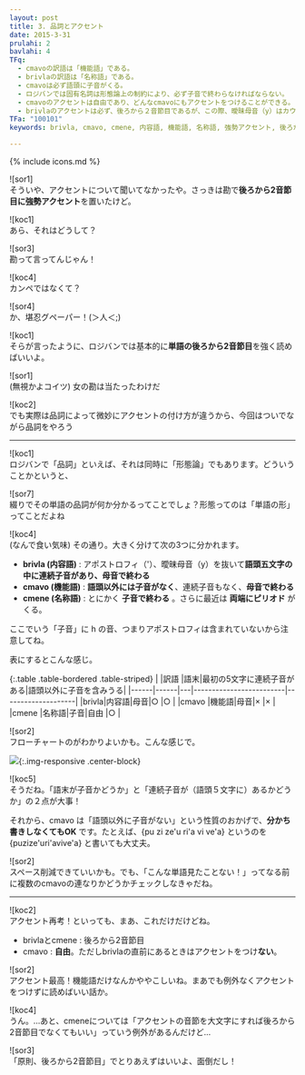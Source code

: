 ```yaml
---
layout: post
title: 3. 品詞とアクセント
date: 2015-3-31
prulahi: 2
bavlahi: 4
TFq:
  - cmavoの訳語は「機能語」である。
  - brivlaの訳語は「名称語」である。
  - cmavoは必ず語頭に子音がくる。
  - ロジバンでは固有名詞は形態論上の制約により、必ず子音で終わらなければならない。
  - cmavoのアクセントは自由であり、どんなcmavoにもアクセントをつけることができる。
  - brivlaのアクセントは必ず、後ろから２音節目であるが、この際、曖昧母音（y）はカウントしない。
TFa: "100101"
keywords: brivla, cmavo, cmene, 内容語, 機能語, 名称語, 強勢アクセント, 後ろから2音節目

---
```

{% include icons.md %}

![sor1]  
そういや、アクセントについて聞いてなかったや。さっきは勘で**後ろから2音節目に強勢アクセント**を置いたけど。

![koc1]  
あら、それはどうして？

![sor3]  
勘って言ってんじゃん！

![koc4]  
カンペではなくて？

![sor4]  
か、堪忍グペーパー！(＞人＜;)

![koc1]  
そらが言ったように、ロジバンでは基本的に**単語の後ろから2音節目**を強く読めばいいよ。

![sor1]  
(無視かよコイツ) 女の勘は当たったわけだ

![koc2]  
でも実際は品詞によって微妙にアクセントの付け方が違うから、今回はついでながら品詞をやろう

-----

![koc1]  
ロジバンで「品詞」といえば、それは同時に「形態論」でもあります。どういうことかというと、

![sor7]  
綴りでその単語の品詞が何か分かるってことでしょ？形態ってのは「単語の形」ってことだよね

![koc4]  
(なんで食い気味) その通り。大きく分けて次の3つに分かれます。

- **brivla (内容語)** : アポストロフィ（'）、曖昧母音（y）を抜いて**語頭五文字の中に連続子音があり、母音で終わる**
- **cmavo (機能語)** : **語頭以外には子音がなく**、連続子音もなく、**母音で終わる**
- **cmene (名称語)** : とにかく **子音で終わる** 。さらに最近は **両端にピリオド** がくる。

ここでいう「子音」に h の音、つまりアポストロフィは含まれていないから注意してね。

表にするとこんな感じ。

{:.table .table-bordered .table-striped}
|      |訳語  |語末|最初の5文字に連続子音がある|語頭以外に子音を含みうる|
|------|------|---|-------------------------|--------------------|
|brivla|内容語|母音|○                        |○                   |
|cmavo |機能語|母音|×                        |×                   |
|cmene |名称語|子音|自由                     |○                   |


![sor2]  
フローチャートのがわかりよいかも。こんな感じで。

![]({{site.baseurl}}/assets/pixra/valsi_klesi.png){:.img-responsive .center-block}

![koc5]  
そうだね。「語末が子音かどうか」と「連続子音が（語頭５文字に）あるかどうか」の２点が大事！

それから、cmavo は「語頭以外に子音がない」という性質のおかげで、**分かち書きしなくてもOK** です。たとえば、{pu zi ze'u ri'a vi ve'a} というのを {puzize'uri'avive'a} と書いても大丈夫。

![sor2]  
スペース削減できていいかも。でも、「こんな単語見たことない！」ってなる前に複数のcmavoの連なりかどうかチェックしなきゃだね。

------

![koc2]  
アクセント再考！といっても、まあ、これだけだけどね。

- brivlaとcmene : 後ろから2音節目
- cmavo : **自由**。ただしbrivlaの直前にあるときはアクセントをつけ**ない**。

![sor2]  
アクセント最高！機能語だけなんかややこしいね。まあでも例外なくアクセントをつけずに読めばいい話か。

![koc4]  
うん。…あと、cmeneについては「アクセントの音節を大文字にすれば後ろから2音節目でなくてもいい」っていう例外があるんだけど…

![sor3]  
「原則、後ろから2音節目」でとりあえずはいいよ、面倒だし！
